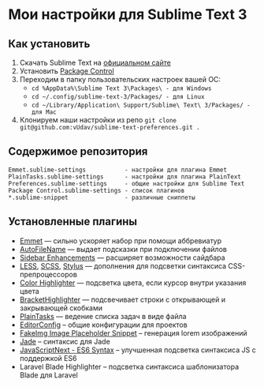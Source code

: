 # Мои настройки для Sublime Text 3

## Как установить

1. Скачать Sublime Text на [официальном сайте](http://www.sublimetext.com/3)
2. Установить [Package Control](https://packagecontrol.io/installation)
3. Переходим в папку пользовательских настроек вашей ОС:
    - ```cd %AppData%\Sublime Text 3\Packages\ - для Windows```
    - ```cd ~/.config/sublime-text-3/Packages/ - для Linux```
    - ```cd ~/Library/Application\ Support/Sublime\ Text\ 3/Packages/ - для Mac```
4. Клонируем наши настройки из репо ```git clone git@github.com:vUdav/sublime-text-preferences.git .```

## Содержимое репозитория

```
Emmet.sublime-settings           - настройки для плагина Emmet
PlainTasks.sublime-settings      - настройки для плагина PlainText
Preferences.sublime-settings     - общие настройки для Sublime Text
Package Control.sublime-settings - список плагинов
*.sublime-snippet                - различные сниппеты
```

## Установленные плагины

* [Emmet](https://packagecontrol.io/packages/Emmet) — сильно ускоряет набор при помощи аббревиатур
* [AutoFileName](https://packagecontrol.io/packages/AutoFileName) — выдает подсказки при подключении файлов
* [Sidebar Enhancements](https://packagecontrol.io/packages/SideBarEnhancements) — расширяет возможности сайдбара
* [LESS](https://packagecontrol.io/packages/LESS), [SCSS](https://packagecontrol.io/packages/SCSS), [Stylus](https://packagecontrol.io/packages/Stylus) — дополнения для подсветки синтаксиса CSS-препроцессоров
* [Color Highlighter](https://packagecontrol.io/packages/Color%20Highlighter) — подсветка цвета, если курсор внутри указания цвета
* [Bracket​Highlighter](https://packagecontrol.io/packages/BracketHighlighter) — подсвечивает строки с открывающей и закрывающей скобками
* [PlainTasks](https://packagecontrol.io/packages/PlainTasks) — ведение списка задач в виде файла
* [EditorConfig](http://editorconfig.org/) – общие конфигурации для проектов
* [FakeImg Image Placeholder Snippet](https://packagecontrol.io/packages/FakeImg%20Image%20Placeholder%20Snippet) – генерация lorem изображений
* [Jade](https://packagecontrol.io/packages/Jade) – синтаксис для Jade
* [JavaScriptNext - ES6 Syntax](https://packagecontrol.io/packages/JavaScriptNext%20-%20ES6%20Syntax) – улучшенная подсветка синтаксиса JS с поддержкой ES6
* Laravel Blade Highlighter – подсветка синтаксиса шаблонизатора Blade для Laravel